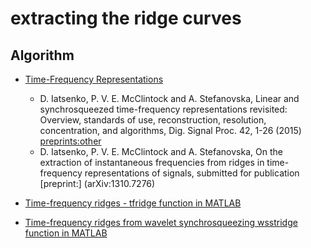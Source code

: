 # extracting the ridge curves

## Algorithm
- [Time-Frequency Representations](http://www.physics.lancs.ac.uk/research/nbmphysics/diats/tfr/)
  * D. Iatsenko, P. V. E. McClintock and A. Stefanovska, Linear and synchrosqueezed time-frequency representations revisited: Overview, standards of use, reconstruction, resolution, concentration, and algorithms, Dig. Signal Proc. 42, 1-26 (2015) [preprints:](arXiv:1310.7215)[other](arXiv:1310.7274)
  * D. Iatsenko, P. V. E. McClintock and A. Stefanovska, On the extraction of instantaneous frequencies from ridges in time-frequency representations of signals, submitted for publication [preprint:] (arXiv:1310.7276)

- [Time-frequency ridges - tfridge function in MATLAB](https://ww2.mathworks.cn/help/signal/ref/tfridge.html)


- [Time-frequency ridges from wavelet synchrosqueezing wsstridge function in MATLAB](https://ww2.mathworks.cn/help/wavelet/ref/wsstridge.html)

